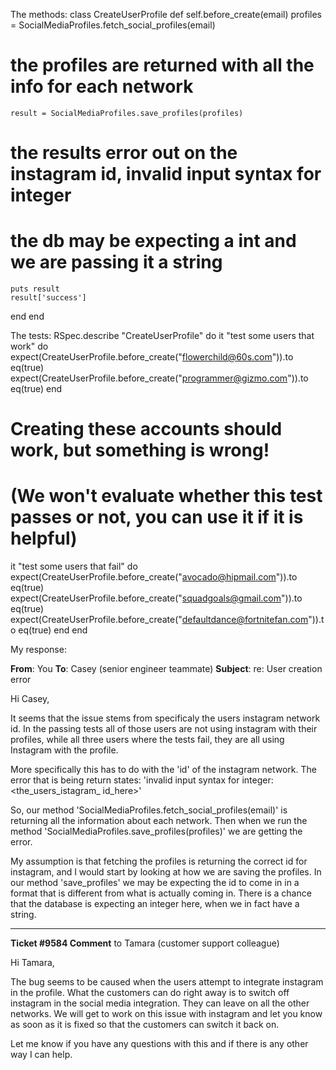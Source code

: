 
The methods:
class CreateUserProfile
  def self.before_create(email)
    profiles = SocialMediaProfiles.fetch_social_profiles(email)
#     the profiles are returned with all the info for each network
    result = SocialMediaProfiles.save_profiles(profiles)
#     the results error out on the instagram id, invalid input syntax for integer
#     the db may be expecting a int and we are passing it a string
    puts result
    result['success']
  end
end

The tests:
RSpec.describe "CreateUserProfile" do
  it "test some users that work" do
    expect(CreateUserProfile.before_create("flowerchild@60s.com")).to eq(true)
    expect(CreateUserProfile.before_create("programmer@gizmo.com")).to eq(true)
  end
  
  # Creating these accounts should work, but something is wrong!
  # (We won't evaluate whether this test passes or not, you can use it if it is helpful)
  it "test some users that fail" do
    expect(CreateUserProfile.before_create("avocado@hipmail.com")).to eq(true)
    expect(CreateUserProfile.before_create("squadgoals@gmail.com")).to eq(true)
    expect(CreateUserProfile.before_create("defaultdance@fortnitefan.com")).to eq(true)
  end
end

My response:

**From**: You
**To**: Casey (senior engineer teammate)
**Subject**: re: User creation error

Hi Casey, 

It seems that the issue stems from specificaly the users instagram network id.  In the passing tests all of those users are not using instagram with their profiles, while all three users where the tests fail, they are all using Instagram with the profile.  

More specifically this has to do with the 'id' of the instagram network.  The error that is being return states:
'invalid input syntax for integer: <the_users_istagram_ id_here>'

So, our method 'SocialMediaProfiles.fetch_social_profiles(email)' is returning all the information about each network.  Then when we run the method 'SocialMediaProfiles.save_profiles(profiles)' we are getting the error.  

My assumption is that fetching the profiles is returning the correct id for instagram, and I would start by looking at how we are saving the profiles.  In our method 'save_profiles' we may be expecting the id to come in in a format that is different from what is actually coming in.  There is a chance that the database is expecting an integer here, when we in fact have a string.

----

**Ticket #9584 Comment** to Tamara (customer support colleague)

Hi Tamara,

The bug seems to be caused when the users attempt to integrate instagram in the profile.  What the customers can do right away is to switch off instagram in the social media integration.  They can leave on all the other networks.  We will get to work on this issue with instagram and let you know as soon as it is fixed so that the customers can switch it back on. 

Let me know if you have any questions with this and if there is any other way I can help.